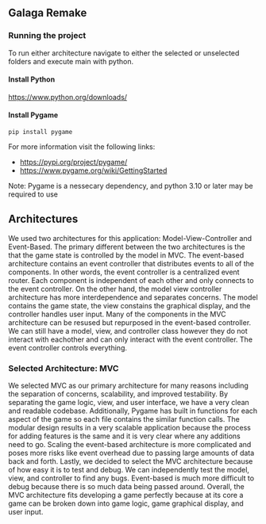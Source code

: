 ## Galaga Remake
### Running the project
To run either architecture navigate to either the selected or unselected folders and execute main with python.

#### Install Python  
https://www.python.org/downloads/
#### Install Pygame
`pip install pygame`

For more information visit the following links:
- https://pypi.org/project/pygame/
- https://www.pygame.org/wiki/GettingStarted


Note: Pygame is a nessecary dependency, and python 3.10 or later may be required to use


## Architectures
We used two architectures for this application: Model-View-Controller and Event-Based. The primary different between the two architectures is the that the game state is controlled by the model in MVC. The event-based architecture contains an event controller that distributes events to all of the components. In other words, the event controller is a centralized event router. Each component is independent of each other and only connects to the event controller. On the other hand, the model view controller architecture has more interdependence and separates concerns. The model contains the game state, the view constains the graphical display, and the controller handles user input. Many of the components in the MVC architecture can be resused but repurposed in the event-based controller. We can still have a model, view, and controller class however they do not interact with eachother and can only interact with the event controller. The event controller controls everything. 

### Selected Architecture: MVC
We selected MVC as our primary architecture for many reasons including the separation of concerns, scalability, and improved testability. By separating the game logic, view, and user interface, we have a very clean and readable codebase. Additionally, Pygame has built in functions for each aspect of the game so each file contains the similar function calls. The modular design results in a very scalable application because the process for adding features is the same and it is very clear where any additions need to go. Scaling the event-based architecture is more complicated and poses more risks like event overhead due to passing large amounts of data back and forth. Lastly, we decided to select the MVC architecture because of how easy it is to test and debug. We can independently test the model, view, and controller to find any bugs. Event-based is much more difficult to debug because there is so much data being passed around. Overall, the MVC architecture fits developing a game perfectly because at its core a game can be broken down into game logic, game graphical display, and user input. 


